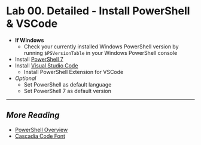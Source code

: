 # Lab 00. Detailed - Install PowerShell & VSCode

- **If Windows**
  - Check your currently installed Windows PowerShell version by running `$PSVersionTable` in your Windows PowerShell console
- Install [PowerShell 7](https://github.com/PowerShell/PowerShell/releases/tag/v7.0.0)
- Install [Visual Studio Code](http://aka.ms/vscode)
  - Install PowerShell Extension for VSCode
- *Optional*
  - Set PowerShell as default language
  - Set PowerShell 7 as default version

---

## *More Reading*

- [PowerShell Overview](https://docs.microsoft.com/en-us/powershell/scripting/overview)
- [Cascadia Code Font](https://github.com/microsoft/cascadia-code)
